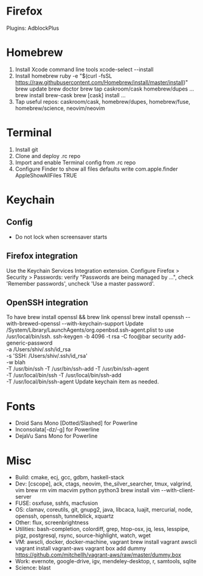# Firefox
Plugins: AdblockPlus

# Homebrew
1. Install Xcode command line tools
    xcode-select --install
2. Install homebrew
    ruby -e "$(curl -fsSL https://raw.githubusercontent.com/Homebrew/install/master/install)"
    brew update
    brew doctor
    brew tap caskroom/cask homebrew/dupes ...
    brew install brew-cask
    brew [cask] install ...
3. Tap useful repos: caskroom/cask, homebrew/dupes, homebrew/fuse,
   homebrew/science, neovim/neovim

# Terminal
1. Install git
2. Clone and deploy .rc repo
3. Import and enable Terminal config from .rc repo
4. Configure Finder to show all files
    defaults write com.apple.finder AppleShowAllFiles TRUE

# Keychain

## Config
* Do not lock when screensaver starts

## Firefox integration
Use the Keychain Services Integration extension. Configure Firefox > Security >
Passwords: verify "Passwords are being managed by ...", check 'Remember
passwords', uncheck 'Use a master password'.

## OpenSSH integration
To have
    brew install openssl && brew link openssl
    brew install openssh --with-brewed-openssl --with-keychain-support
Update /System/Library/LaunchAgents/org.openbsd.ssh-agent.plist to use
/usr/local/bin/ssh.
    ssh-keygen -b 4096 -t rsa -C foo@bar
    security add-generic-password \
        -a /Users/shiv/.ssh/id_rsa \
        -s 'SSH: /Users/shiv/.ssh/id_rsa' \
        -w blah \
        -T /usr/bin/ssh -T /usr/bin/ssh-add -T /usr/bin/ssh-agent \
        -T /usr/local/bin/ssh -T /usr/local/bin/ssh-add \
        -T /usr/local/bin/ssh-agent
Update keychain item as needed.

# Fonts
* Droid Sans Mono [Dotted/Slashed] for Powerline
* Inconsolata[-dz/-g] for Powerline
* DejaVu Sans Mono for Powerline

# Misc
* Build: cmake, ecj, gcc, gdbm, haskell-stack
* Dev: [cscope], ack, ctags, neovim, the_silver_searcher, tmux, valgrind, vim
    brew rm vim macvim python python3
    brew install vim --with-client-server
* FUSE: osxfuse, sshfs, macfusion
* OS: clamav, coreutils, git, gnupg2, java, libcaca, luajit, mercurial, node,
  openssh, openssh, tunnelblick, xquartz
* Other: flux, screenbrightness
* Utilities: bash-completion, colordiff, grep, htop-osx, jq, less, lesspipe,
    pigz, postgresql, rsync, source-highlight, watch, wget
* VM: awscli, docker, docker-machine, vagrant
    brew install vagrant awscli
    vagrant install vagrant-aws
    vagrant box add dummy https://github.com/mitchellh/vagrant-aws/raw/master/dummy.box
* Work: evernote, google-drive, igv, mendeley-desktop, r, samtools, sqlite
* Science: blast
